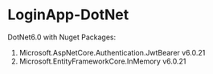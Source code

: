 # LoginApp-DotNet
DotNet6.0 with Nuget Packages:
1. Microsoft.AspNetCore.Authentication.JwtBearer v6.0.21
2. Microsoft.EntityFrameworkCore.InMemory v6.0.21
